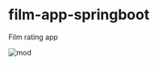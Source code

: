 # film-app-springboot
Film rating app

![mod](https://user-images.githubusercontent.com/107776531/209358207-8c52a19f-2095-4cef-b09c-f3d13f43f346.png)
